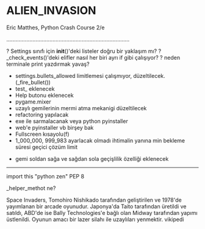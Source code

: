 # ALIEN_INVASION
Eric Matthes, 
    Python Crash Course 2/e

................................................................................

? Settings sınıfı için __init__()'deki listeler doğru bir yaklaşım mı?
? _check_events()'deki elifler nasıl her biri ayrı if gibi çalışıyor?
? neden terminale print yazdırmak yavaş?

- settings.bullets_allowed limitlemesi çalışmıyor, düzeltilecek.(_fire_bullet())
- test_ eklenecek
- Help butonu eklenecek
- pygame.mixer
- uzaylı gemilerinin mermi atma mekanigi düzeltilecek
- refactoring yapılacak
- exe ile sarmalacanak veya python pyinstaller
- web'e pyinstaller vb birşey bak
- Fullscreen kısayolu(f)
- 1_000_000, 999_983 ayarlacak olmadı ihtimalin yanına min bekleme süresi
    geçici çözüm limit

+ gemi soldan sağa ve sağdan sola geçişlilik özelliği eklenecek

--------------------------------------------------------------------------------

import this "python zen"
PEP 8

_helper_methot ne?

Space Invaders, Tomohiro Nishikado tarafından geliştirilen ve 1978'de yayımlanan bir arcade oyunudur. Japonya'da Taito tarafından üretildi ve satıldı, ABD'de ise Bally Technologies'e bağlı olan Midway tarafından yapımı üstlenildi. Oyunun amacı bir lazer silahı ile uzaylıları yenmektir. vikipedi